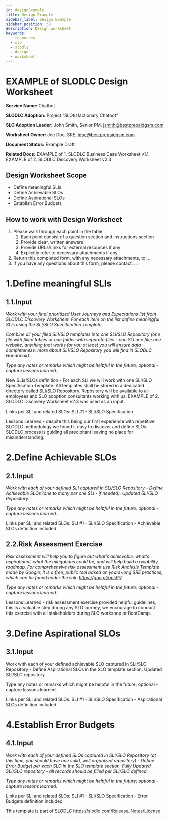 ```yaml
---
id: designExample
title: Design Example
sidebar_label: Design Example
sidebar_position: 30
description: Design worksheet
keywords:
  - resources
  - slo
  - slodlc
  - design
  - worksheet
---
```

# EXAMPLE of SLODLC Design Worksheet

**Service Name:** Chatbot

**SLODLC Adoption:** Project “SLOtisfactionary Chatbot”

**SLO Adoption Leader:** John Smith, Senior PM, jsmith@bestprepaidgsm.com

**Worksheet Owner:** Joe Doe, SRE, jdoe@bestprepaidgsm.com

**Document Status:** Example Draft

**Related Docs:** EXAMPLE of 1. SLODLC Business Case Worksheet v1.1, EXAMPLE of 2. SLODLC Discovery Worksheet v2.3


## Design Worksheet Scope



* Define meaningful SLIs
* Define Achievable SLOs
* Define Aspirational SLOs
* Establish Error Budgets


## How to work with Design Worksheet



1. Please walk through each point in the table
    1. Each point consist of a question section and instructions section
    2. Provide clear, written answers
    3. Provide URLs/Links for external resources if any
    4. Explicitly refer to necessary attachments if any
2. Return this completed form, with any necessary attachments, to: …
3. If you have any questions about this form, please contact: …


# 1.Define meaningful SLIs


## 1.1.Input

_Work with your final prioritized User Journeys and Expectations list from SLODLC Discovery Worksheet. For each item on the list define meaningful SLIs using the SLI/SLO Specification Template._

_Combine all your filed SLI/SLO templates into one SLI/SLO Repository (one file with filled tables or one folder with separate files - one SLI one file; one website, anything that works for you at least you will ensure data completeness; more about SLI/SLO Repository you will find in SLODLC Handbook)._

_Type any notes or remarks which might be helpful in the future; optional - capture lessons learned._

New SLIs/SLOs definition - For each SLI we will work with one SLI/SLO Specification Template. All templates shall be stored in a dedicated directory called SLI/SLO Repository. Repository will be available to all employees and SLO adoption consultants working with us. EXAMPLE of 2. SLODLC Discovery Worksheet v2.3 was used as an input.

Links per SLI and related SLOs: SLI #1 -  SLI/SLO Specification

Lessons Learned - despite this being our first experience with repetitive SLODLC methodology we found it easy to discover and define SLOs. SLODLC process is guiding all precipitant leaving no place for misunderstanding.


# 2.Define Achievable SLOs


## 2.1.Input

_Work with each of your defined SLI captured in SLI/SLO Repository - Define Achievable SLOs (one to many per one SLI - if needed). Updated SLI/SLO Repository._

_Type any notes or remarks which might be helpful in the future; optional - capture lessons learned._

Links per SLI and related SLOs: SLI #1 -  SLI/SLO Specification - Achievable SLOs definition included


## 2.2.Risk Assessment Exercise

_Risk assessment will help you to figure out what's achievable, what's aspirational, what the mitigations could be, and will help build a reliability roadmap. For comprehensive risk assessment use Risk Analysis Template made by Google; it is a free, public tool based on years-long SRE practices, which can be found under the link: https://goo.gl/bnsPj7._

_Type any notes or remarks which might be helpful in the future; optional - capture lessons learned._

Lessons Learned - risk assessment exercise provided helpful guidelines, this is a valuable step during any SLO journey, we encourage to conduct this exercise with all stakeholders during SLO workshop or BootCamp.


# 3.Define Aspirational SLOs


## 3.1.Input

Work with each of your defined achievable SLO captured in SLI/SLO Repository - Define Aspirational SLOs in the SLO template section. Updated SLI/SLO repository.

Type any notes or remarks which might be helpful in the future; optional - capture lessons learned.

Links per SLI and related SLOs: SLI #1 -  SLI/SLO Specification - Aspirational SLOs definition included


# 4.Establish Error Budgets


## 4.1.Input

_Work with each of your defined SLOs captured in SLI/SLO Repository (at this time, you should have one solid, well organized repository) - Define Error Budget per each SLO in the SLO template section. Fully Updated SLI/SLO repository - all records should be filled per SLI/SLO defined._

_Type any notes or remarks which might be helpful in the future; optional - capture lessons learned._

Links per SLI and related SLOs: SLI #1 -  SLI/SLO Specification - Error Budgets definition included



This template is part of SLODLC https://slodlc.com/Release_Notes/License
